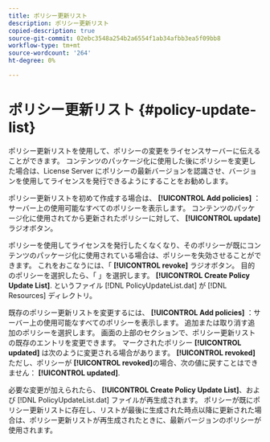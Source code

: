 ```yaml
---
title: ポリシー更新リスト
description: ポリシー更新リスト
copied-description: true
source-git-commit: 02ebc3548a254b2a6554f1ab34afbb3ea5f09bb8
workflow-type: tm+mt
source-wordcount: '264'
ht-degree: 0%

---
```


# ポリシー更新リスト {#policy-update-list}

ポリシー更新リストを使用して、ポリシーの変更をライセンスサーバーに伝えることができます。 コンテンツのパッケージ化に使用した後にポリシーを変更した場合は、License Server にポリシーの最新バージョンを認識させ、バージョンを使用してライセンスを発行できるようにすることをお勧めします。

ポリシー更新リストを初めて作成する場合は、 **[!UICONTROL Add policies]** ：サーバー上の使用可能なすべてのポリシーを表示します。 コンテンツのパッケージ化に使用されてから更新されたポリシーに対して、 **[!UICONTROL update]** ラジオボタン。

ポリシーを使用してライセンスを発行したくなくなり、そのポリシーが既にコンテンツのパッケージ化に使用されている場合は、ポリシーを失効させることができます。 これをおこなうには、「 **[!UICONTROL revoke]** ラジオボタン。 目的のポリシーを選択したら、「 」を選択します。 **[!UICONTROL Create Policy Update List]**. というファイル [!DNL PolicyUpdateList.dat] が [!DNL Resources] ディレクトリ。

既存のポリシー更新リストを変更するには、 **[!UICONTROL Add policies]** ：サーバー上の使用可能なすべてのポリシーを表示します。 追加または取り消す追加のポリシーを選択します。 画面の上部のセクションで、ポリシー更新リストの既存のエントリを変更できます。 マークされたポリシー **[!UICONTROL updated]** は次のように変更される場合があります。 **[!UICONTROL revoked]**&#x200B;ただし、ポリシーが **[!UICONTROL revoked]**&#x200B;の場合、次の値に戻すことはできません： **[!UICONTROL updated]**.

必要な変更が加えられたら、 **[!UICONTROL Create Policy Update List]**、および [!DNL PolicyUpdateList.dat] ファイルが再生成されます。 ポリシーが既にポリシー更新リストに存在し、リストが最後に生成された時点以降に更新された場合は、ポリシー更新リストが再生成されたときに、最新バージョンのポリシーが使用されます。

